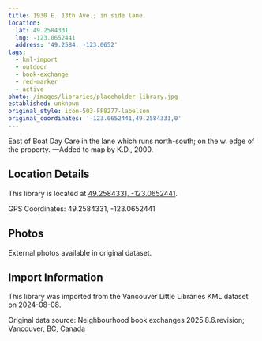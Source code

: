 ```yaml
---
title: 1930 E. 13th Ave.; in side lane.
location:
  lat: 49.2584331
  lng: -123.0652441
  address: '49.2584, -123.0652'
tags:
  - kml-import
  - outdoor
  - book-exchange
  - red-marker
  - active
photo: /images/libraries/placeholder-library.jpg
established: unknown
original_style: icon-503-FF8277-labelson
original_coordinates: '-123.0652441,49.2584331,0'
---
```

East of Boat Day Care in the lane which runs north-south; on the w. edge of the property.
—Added to map by K.D., 2000.

## Location Details

This library is located at [49.2584331, -123.0652441](https://www.google.com/maps?q=49.2584331,-123.0652441).

GPS Coordinates: 49.2584331, -123.0652441

## Photos

External photos available in original dataset.

## Import Information

This library was imported from the Vancouver Little Libraries KML dataset on 2024-08-08.

Original data source: Neighbourhood book exchanges 2025.8.6.revision; Vancouver, BC, Canada
